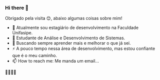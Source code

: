 ### Hi there 👋
Obrigado pela visita 😊, abaixo algumas coisas sobre mim!

- 🔭 Atualmente sou estagiário de desenvolvimento na Faculdade Unifasipe.
- 🌱 Estudante de Análise e Desenvolvimento de Sistemas.
- 🤔 Buscando sempre aprender mais e melhorar o que já sei.
- ⚡ A pouco tempo nessa área de desenvolvimento, mas estou confiante que é o meu caminho.
- 📫 How to reach me: Me manda um email...

👋👋👋👋
